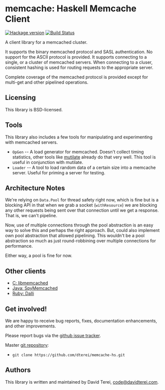 # memcache: Haskell Memcache Client

[![Hackage version](https://img.shields.io/hackage/v/memcache.svg?style=flat)](https://hackage.haskell.org/package/memcache) [![Build Status](https://img.shields.io/travis/dterei/memcache-hs.svg?style=flat)](https://travis-ci.org/dterei/memcache-hs)

A client library for a memcached cluster.

It supports the binary memcached protocol and SASL authentication. No support
for the ASCII protocol is provided. It supports connecting to a single, or a
cluster of memcached servers. When connecting to a cluser, consistent hashing
is used for routing requests to the appropriate server.

Complete coverage of the memcached protocol is provided except for multi-get
and other pipelined operations.

## Licensing

This library is BSD-licensed.

## Tools

This library also includes a few tools for manipulating and
experimenting with memcached servers.

* `OpGen` -- A load generator for memcached. Doesn't collect timing
  statistics, other tools like
  [mutilate](https://github.com/leverich/mutilate) already do that
  very well. This tool is useful in conjunction with mutilate.
* `Loader` -- A tool to load random data of a certain size into a
  memcache server. Useful for priming a server for testing.

## Architecture Notes

We're relying on `Data.Pool` for thread safety right now, which is
fine but is a blocking API in that when we grab a socket
(`withResource`) we are blocking any other requests being sent over
that connection until we get a response. That is, we can't pipeline.

Now, use of multiple connections through the pool abstraction is an
easy way to solve this and perhaps the right approach. But, could also
implement own pool abstraction that allowed pipelining. This wouldn't
be a pool abstraction so much as just round-robbining over multiple
connections for performance.

Either way, a pool is fine for now.

## Other clients

* [C: libmemcached](http://libmemcached.org/libMemcached.html)
* [Java: SpyMemcached](http://code.google.com/p/spymemcached/)
* [Ruby: Dalli](https://github.com/mperham/dalli)

## Get involved!

We are happy to receive bug reports, fixes, documentation enhancements,
and other improvements.

Please report bugs via the
[github issue tracker](http://github.com/dterei/memcache-hs/issues).

Master [git repository](http://github.com/dterei/memcache-hs):

* `git clone https://github.com/dterei/memcache-hs.git`

## Authors

This library is written and maintained by David Terei,
<code@davidterei.com>.

